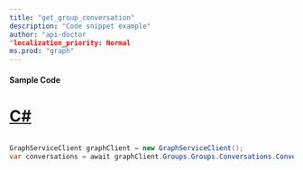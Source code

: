 ```yaml
---
title: "get_group_conversation"
description: "Code snippet example" 
author: "api-doctor
"localization_priority: Normal
ms.prod: "graph"
--- 
```

#### Sample Code
# [C#](#tab/Csharp)

```C#

GraphServiceClient graphClient = new GraphServiceClient();
var conversations = await graphClient.Groups.Groups.Conversations.Conversations.Request().GetAsync();

```